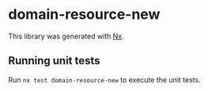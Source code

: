 # domain-resource-new

This library was generated with [Nx](https://nx.dev).

## Running unit tests

Run `nx test domain-resource-new` to execute the unit tests.
